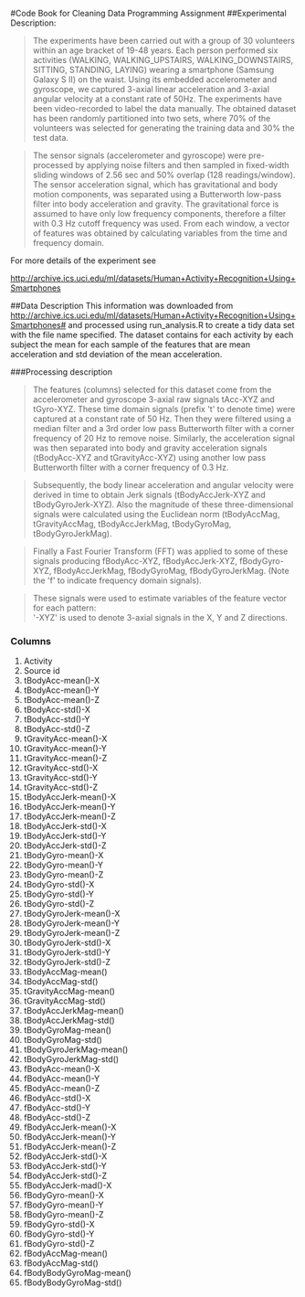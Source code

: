 #Code Book for Cleaning Data Programming Assignment 
##Experimental Description:
>The experiments have been carried out with a group of 30 volunteers within an age bracket of 19-48 years. 
>Each person performed six activities (WALKING, WALKING_UPSTAIRS, WALKING_DOWNSTAIRS, SITTING, STANDING, LAYING) wearing a 
>smartphone (Samsung Galaxy S II) on the waist. Using its embedded accelerometer and gyroscope, we captured 3-axial linear 
>acceleration and 3-axial angular velocity at a constant rate of 50Hz. The experiments have been video-recorded to label the 
>data manually. 
>The obtained dataset has been randomly partitioned into two sets, where 70% of the volunteers was selected for generating the 
>training data and 30% the test data.

>The sensor signals (accelerometer and gyroscope) were pre-processed by applying noise filters and then sampled in fixed-width 
>sliding windows of 2.56 sec and 50% overlap (128 readings/window). The sensor acceleration signal, which has gravitational and 
>body motion 
>components, was separated using a Butterworth low-pass filter into body acceleration and gravity. The gravitational force is 
>assumed to have 
>only low frequency components, therefore a filter with 0.3 Hz cutoff frequency was used. From each window, a vector of features 
>was obtained by 
>calculating variables from the time and frequency domain.

For more details of the experiment see

http://archive.ics.uci.edu/ml/datasets/Human+Activity+Recognition+Using+Smartphones

##Data Description 
This information was downloaded from http://archive.ics.uci.edu/ml/datasets/Human+Activity+Recognition+Using+Smartphones# and 
processed using
run_analysis.R to create a tidy data set with the file name specified.  The dataset contains for each activity by each 
subject the mean for
each sample of the features that are mean acceleration and std deviation of the mean acceleration.

###Processing description
>The features (columns) selected for this dataset come from the accelerometer and gyroscope 3-axial raw signals tAcc-XYZ 
>and tGyro-XYZ. 
>These time domain signals (prefix 't' to denote time) were captured at a constant rate of 50 Hz. 
>Then they were filtered using a median filter and a 3rd order low pass Butterworth filter with a corner frequency of 20 Hz to 
>remove noise. Similarly, the acceleration signal was then separated into body and gravity acceleration signals 
>(tBodyAcc-XYZ and tGravityAcc-XYZ) using another low pass Butterworth filter with a corner frequency of 0.3 Hz. 

>Subsequently, the body linear acceleration and angular velocity were derived in time to obtain 
>Jerk signals (tBodyAccJerk-XYZ and tBodyGyroJerk-XYZ). Also the magnitude of these three-dimensional signals 
>were calculated using the Euclidean norm (tBodyAccMag, tGravityAccMag, tBodyAccJerkMag, tBodyGyroMag, tBodyGyroJerkMag). 

>Finally a Fast Fourier Transform (FFT) was applied to some of these signals producing 
>fBodyAcc-XYZ, fBodyAccJerk-XYZ, fBodyGyro-XYZ, fBodyAccJerkMag, fBodyGyroMag, fBodyGyroJerkMag. 
>(Note the 'f' to indicate frequency domain signals). 

>These signals were used to estimate variables of the feature vector for each pattern:  
>'-XYZ' is used to denote 3-axial signals in the X, Y and Z directions.

### Columns 
1. Activity
1. Source id
1. tBodyAcc-mean()-X
1. tBodyAcc-mean()-Y
1. tBodyAcc-mean()-Z
1. tBodyAcc-std()-X
1. tBodyAcc-std()-Y
1. tBodyAcc-std()-Z
1. tGravityAcc-mean()-X
1. tGravityAcc-mean()-Y
1. tGravityAcc-mean()-Z
1. tGravityAcc-std()-X
1. tGravityAcc-std()-Y
1. tGravityAcc-std()-Z
1. tBodyAccJerk-mean()-X
1. tBodyAccJerk-mean()-Y
1. tBodyAccJerk-mean()-Z
1. tBodyAccJerk-std()-X
1. tBodyAccJerk-std()-Y
1. tBodyAccJerk-std()-Z
1. tBodyGyro-mean()-X
1. tBodyGyro-mean()-Y
1. tBodyGyro-mean()-Z
1. tBodyGyro-std()-X
1. tBodyGyro-std()-Y
1. tBodyGyro-std()-Z
1. tBodyGyroJerk-mean()-X
1. tBodyGyroJerk-mean()-Y
1. tBodyGyroJerk-mean()-Z
1. tBodyGyroJerk-std()-X
1. tBodyGyroJerk-std()-Y
1. tBodyGyroJerk-std()-Z
1. tBodyAccMag-mean()
1. tBodyAccMag-std()
1. tGravityAccMag-mean()
1. tGravityAccMag-std()
1. tBodyAccJerkMag-mean()
1. tBodyAccJerkMag-std()
1. tBodyGyroMag-mean()
1. tBodyGyroMag-std()
1. tBodyGyroJerkMag-mean()
1. tBodyGyroJerkMag-std()
1. fBodyAcc-mean()-X
1. fBodyAcc-mean()-Y
1. fBodyAcc-mean()-Z
1. fBodyAcc-std()-X
1. fBodyAcc-std()-Y
1. fBodyAcc-std()-Z
1. fBodyAccJerk-mean()-X
1. fBodyAccJerk-mean()-Y
1. fBodyAccJerk-mean()-Z
1. fBodyAccJerk-std()-X
1. fBodyAccJerk-std()-Y
1. fBodyAccJerk-std()-Z
1. fBodyAccJerk-mad()-X
1. fBodyGyro-mean()-X
1. fBodyGyro-mean()-Y
1. fBodyGyro-mean()-Z
1. fBodyGyro-std()-X
1. fBodyGyro-std()-Y
1. fBodyGyro-std()-Z
1. fBodyAccMag-mean()
1. fBodyAccMag-std()
1. fBodyBodyGyroMag-mean()
1. fBodyBodyGyroMag-std()


